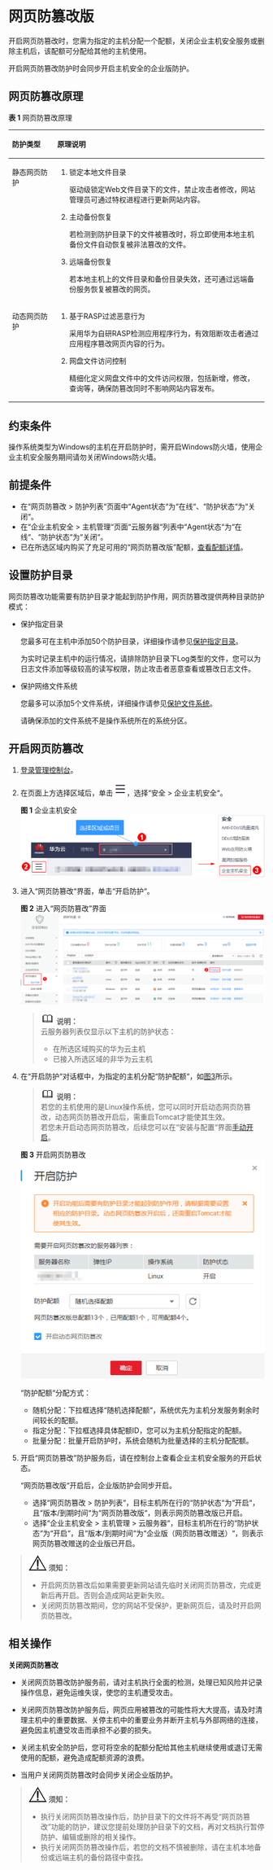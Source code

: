 # 网页防篡改版<a name="hss_01_0214"></a>

开启网页防篡改时，您需为指定的主机分配一个配额，关闭企业主机安全服务或删除主机后，该配额可分配给其他的主机使用。

开启网页防篡改防护时会同步开启主机安全的企业版防护。

## 网页防篡改原理<a name="section6586124234917"></a>

**表 1**  网页防篡改原理

<a name="table171301423115020"></a>
<table><thead align="left"><tr id="row101311123165010"><th class="cellrowborder" valign="top" width="17.669999999999998%" id="mcps1.2.3.1.1"><p id="p5131112316508"><a name="p5131112316508"></a><a name="p5131112316508"></a>防护类型</p>
</th>
<th class="cellrowborder" valign="top" width="82.33%" id="mcps1.2.3.1.2"><p id="p101312235504"><a name="p101312235504"></a><a name="p101312235504"></a>原理说明</p>
</th>
</tr>
</thead>
<tbody><tr id="row1213192345010"><td class="cellrowborder" valign="top" width="17.669999999999998%" headers="mcps1.2.3.1.1 "><p id="p191311323115011"><a name="p191311323115011"></a><a name="p191311323115011"></a>静态网页防护</p>
</td>
<td class="cellrowborder" valign="top" width="82.33%" headers="mcps1.2.3.1.2 "><a name="ol2079014295015"></a><a name="ol2079014295015"></a><ol id="ol2079014295015"><li>锁定本地文件目录<p id="p579011429509"><a name="p579011429509"></a><a name="p579011429509"></a>驱动级锁定Web文件目录下的文件，禁止攻击者修改，网站管理员可通过特权进程进行更新网站内容。</p>
</li><li>主动备份恢复<p id="p879014426509"><a name="p879014426509"></a><a name="p879014426509"></a>若检测到防护目录下的文件被篡改时，将立即使用本地主机备份文件自动恢复被非法篡改的文件。</p>
</li><li>远端备份恢复<p id="p77900421506"><a name="p77900421506"></a><a name="p77900421506"></a>若本地主机上的文件目录和备份目录失效，还可通过远端备份服务恢复被篡改的网页。</p>
</li></ol>
</td>
</tr>
<tr id="row11131142385011"><td class="cellrowborder" valign="top" width="17.669999999999998%" headers="mcps1.2.3.1.1 "><p id="p11131122325014"><a name="p11131122325014"></a><a name="p11131122325014"></a>动态网页防护</p>
</td>
<td class="cellrowborder" valign="top" width="82.33%" headers="mcps1.2.3.1.2 "><a name="ol37451749195010"></a><a name="ol37451749195010"></a><ol id="ol37451749195010"><li>基于RASP过滤恶意行为<p id="p15745174925017"><a name="p15745174925017"></a><a name="p15745174925017"></a>采用华为自研RASP检测应用程序行为，有效阻断攻击者通过应用程序篡改网页内容的行为。</p>
</li><li>网盘文件访问控制<p id="p6745649125020"><a name="p6745649125020"></a><a name="p6745649125020"></a>精细化定义网盘文件中的文件访问权限，包括新增，修改，查询等，确保防篡改同时不影响网站内容发布。</p>
</li></ol>
</td>
</tr>
</tbody>
</table>

## 约束条件<a name="section11225204110314"></a>

操作系统类型为Windows的主机在开启防护时，需开启Windows防火墙，使用企业主机安全服务期间请勿关闭Windows防火墙。

## 前提条件<a name="section1167255181511"></a>

-   在“网页防篡改  \>  防护列表“页面中“Agent状态“为“在线“、“防护状态“为“关闭“。
-   在“企业主机安全  \>  主机管理“页面“云服务器“列表中“Agent状态“为“在线“、“防护状态“为“关闭“。
-   已在所选区域内购买了充足可用的“网页防篡改版”配额，[查看配额详情](https://support.huaweicloud.com/hss_faq/hss_01_0156.html#section1)。

## 设置防护目录<a name="section16232142216125"></a>

网页防篡改功能需要有防护目录才能起到防护作用，网页防篡改提供两种目录防护模式：

-   保护指定目录

    您最多可在主机中添加50个防护目录，详细操作请参见[保护指定目录](https://support.huaweicloud.com/usermanual-hss/hss_01_0216.html#section0)。

    为实时记录主机中的运行情况，请排除防护目录下Log类型的文件，您可以为日志文件添加等级较高的读写权限，防止攻击者恶意查看或篡改日志文件。

-   保护网络文件系统

    您最多可以添加5个文件系统，详细操作请参见[保护文件系统](https://support.huaweicloud.com/usermanual-hss/hss_01_0216.html#section1)。

    请确保添加的文件系统不是操作系统所在的系统分区。


## 开启网页防篡改<a name="section640721810126"></a>

1.  [登录管理控制台](https://console.huaweicloud.com)。
2.  在页面上方选择区域后，单击![](figures/icon-servicelist.png)，选择“安全  \>  企业主机安全“。

    **图 1**  企业主机安全<a name="hss_01_0229_fig1271516227232"></a>  
    ![](figures/企业主机安全.png "企业主机安全")

3.  进入“网页防篡改“界面，单击“开启防护“。

    **图 2**  进入“网页防篡改”界面<a name="fig9672155819720"></a>  
    ![](figures/进入-网页防篡改-界面.png "进入-网页防篡改-界面")

    >![](public_sys-resources/icon-note.gif) **说明：**   
    >云服务器列表仅显示以下主机的防护状态：  
    >-   在所选区域购买的华为云主机  
    >-   已接入所选区域的非华为云主机  

4.  在“开启防护“对话框中，为指定的主机分配“防护配额“，如[图3](#fig20655720125915)所示。

    >![](public_sys-resources/icon-note.gif) **说明：**   
    >若您的主机使用的是Linux操作系统，您可以同时开启动态网页防篡改，动态网页防篡改开启后，需重启Tomcat才能使其生效。  
    >若您未开启动态网页防篡改，后续您可以在“安装与配置“界面[手动开启](开启动态网页防篡改.md)。  

    **图 3**  开启网页防篡改<a name="fig20655720125915"></a>  
    ![](figures/开启网页防篡改.png "开启网页防篡改")

    “防护配额“分配方式：

    -   随机分配：下拉框选择“随机选择配额“，系统优先为主机分发服务剩余时间较长的配额。
    -   指定分配：下拉框选择具体配额ID，您可以为主机分配指定的配额。
    -   批量分配：批量开启防护时，系统会随机为批量选择的主机分配配额。

5.  开启“网页防篡改”防护服务后，请在控制台上查看企业主机安全服务的开启状态。

    “网页防篡改版“开启后，企业版防护会同步开启。

    -   选择“网页防篡改  \>  防护列表“，目标主机所在行的“防护状态“为“开启“，且“版本/到期时间“为“网页防篡改版“，则表示网页防篡改版已开启。
    -   选择“企业主机安全  \>  主机管理  \>  云服务器“，目标主机所在行的“防护状态“为“开启“，且“版本/到期时间“为“企业版（网页防篡改赠送）“，则表示网页防篡改赠送的企业版已开启。


>![](public_sys-resources/icon-notice.gif) **须知：**   
>-   开启网页防篡改后如果需要更新网站请先临时关闭网页防篡改，完成更新后再开启。否则会造成网站更新失败。  
>-   关闭网页防篡改期间，您的网站不受保护，更新网页后，请及时开启网页防篡改。  

## 相关操作<a name="section12525114195917"></a>

**关闭网页防篡改**

-   关闭网页防篡改防护服务前，请对主机执行全面的检测，处理已知风险并记录操作信息，避免运维失误，使您的主机遭受攻击。
-   关闭网页防篡改防护服务后，网页应用被篡改的可能性将大大提高，请及时清理主机中的重要数据、关停主机中的重要业务并断开主机与外部网络的连接，避免因主机遭受攻击而承担不必要的损失。

-   关闭主机安全防护后，您可将空余的配额分配给其他主机继续使用或退订无需使用的配额，避免造成配额资源的浪费。
-   当用户关闭网页防篡改时会同步关闭企业版防护。

>![](public_sys-resources/icon-notice.gif) **须知：**   
>-   执行关闭网页防篡改操作后，防护目录下的文件将不再受“网页防篡改”功能的防护，建议您提前处理防护目录下的文档，再对文档执行暂停防护、编辑或删除的相关操作。  
>-   执行关闭网页防篡改操作后，若您的文档不慎被删除，请在主机本地备份或远端主机的备份路径中查找。  

